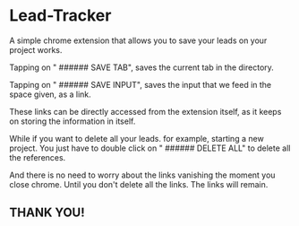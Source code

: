 # Lead-Tracker

A simple chrome extension that allows you to save your leads on your project works.

Tapping on " ###### SAVE TAB", saves the current tab in the directory.

Tapping on " ###### SAVE INPUT", saves the input that we feed in the space given, as a link.

These links can be directly accessed from the extension itself, as it keeps on storing the information in itself.


While if you want to delete all your leads. for example, starting a new project.
You just have to double click on " ###### DELETE ALL" to delete  all the references.


And there is no need to worry about the links vanishing the moment you close chrome.
Until you don't delete all the links. The links will remain.

## THANK YOU!
